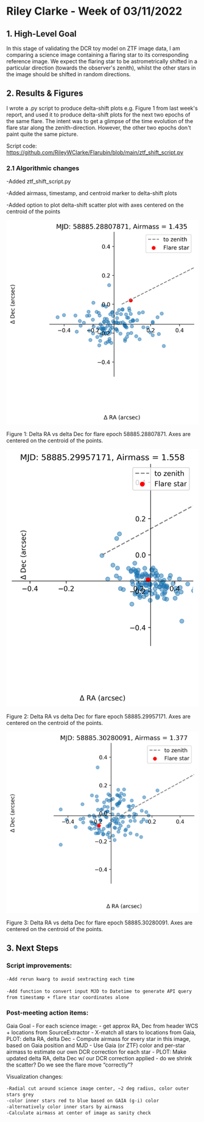 # Riley Clarke - Week of 03/11/2022

## 1. High-Level Goal

In this stage of validating the DCR toy model on ZTF image data, I am comparing a science image containing a flaring star to its corresponding reference image. We expect the flaring star to be astrometrically shifted in a particular direction (towards the observer's zenith), whilst the other stars in the image should be shifted in random directions.

## 2. Results & Figures

I wrote a .py script to produce delta-shift plots e.g. Figure 1 from last week's report, and used it to produce delta-shift plots for the next two epochs of the same flare. The intent was to get a glimpse of the time evolution of the flare star along the zenith-direction. However, the other two epochs don't paint quite the same picture. 

Script code: https://github.com/RileyWClarke/Flarubin/blob/main/ztf_shift_script.py

### 2.1 Algorithmic changes

-Added ztf_shift_script.py

-Added airmass, timestamp, and centroid marker to delta-shift plots

-Added option to plot delta-shift scatter plot with axes centered on the centroid of the points

![](https://github.com/RileyWClarke/Flarubin/blob/main/Figures/flare_dshift_plots/000819zg132_58885.28807871.png?raw=true)

Figure 1: Delta RA vs delta Dec for flare epoch 58885.28807871. Axes are centered on the centroid of the points.

![](https://github.com/RileyWClarke/Flarubin/blob/main/Figures/flare_dshift_plots/000820zg162_58885.29957171.png?raw=true)

Figure 2: Delta RA vs delta Dec for flare epoch 58885.29957171. Axes are centered on the centroid of the points.

![](https://github.com/RileyWClarke/Flarubin/blob/main/Figures/flare_dshift_plots/000819zg132_58885.30280091.png?raw=true)

Figure 3: Delta RA vs delta Dec for flare epoch 58885.30280091. Axes are centered on the centroid of the points.

## 3. Next Steps 

### Script improvements:

    -Add rerun kwarg to avoid sextracting each time

    -Add function to convert input MJD to Datetime to generate API query from timestamp + flare star coordinates alone

### Post-meeting action items:

Gaia Goal - For each science image:
    - get approx RA, Dec from header WCS + locations from SourceExtractor
    - X-match all stars to locations from Gaia, PLOT: delta RA, delta Dec
    - Compute airmass for every star in this image, based on Gaia position and MJD
    - Use Gaia (or ZTF) color and per-star airmass to estimate our own DCR correction for each star
    - PLOT: Make updated delta RA, delta Dec w/ our DCR correction applied - do we shrink the scatter? Do we see the flare move “correctly”?


Visualization changes:

    -Radial cut around science image center, ~2 deg radius, color outer stars grey
    -color inner stars red to blue based on GAIA (g-i) color
    -alternatively color inner stars by airmass
    -Calculate airmass at center of image as sanity check